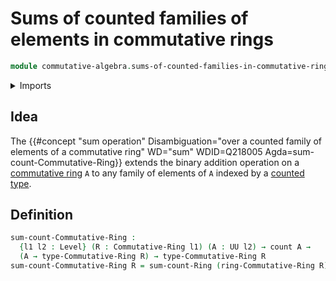 # Sums of counted families of elements in commutative rings

```agda
module commutative-algebra.sums-of-counted-families-in-commutative-rings where
```

<details><summary>Imports</summary>

```agda
open import commutative-algebra.commutative-rings

open import foundation.universe-levels

open import ring-theory.sums-of-counted-families-in-rings

open import univalent-combinatorics.counting
```

</details>

## Idea

The
{{#concept "sum operation" Disambiguation="over a counted family of elements of a commutative ring" WD="sum" WDID=Q218005 Agda=sum-count-Commutative-Ring}}
extends the binary addition operation on a
[commutative ring](commutative-algebra.commutative-rings.md) `A` to any family
of elements of `A` indexed by a
[counted type](univalent-combinatorics.counting.md).

## Definition

```agda
sum-count-Commutative-Ring :
  {l1 l2 : Level} (R : Commutative-Ring l1) (A : UU l2) → count A →
  (A → type-Commutative-Ring R) → type-Commutative-Ring R
sum-count-Commutative-Ring R = sum-count-Ring (ring-Commutative-Ring R)
```
